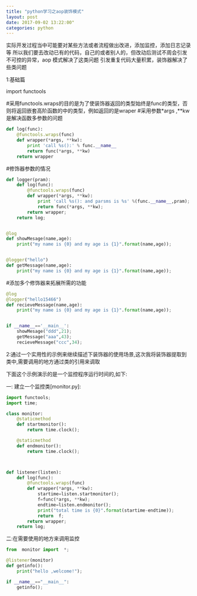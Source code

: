 ```yaml
--- 
title: "python学习之aop装饰模式" 
layout: post 
date: 2017-09-02 13:22:00"
categories: python
---
```


实际开发过程当中可能要对某些方法或者流程做出改进，添加监控，添加日志记录等
所以我们要去改动已有的代码，自己的或者别人的，但改动后测试不周会引发不可控的异常，aop 模式解决了这类问题
引发重复代码大量积累，装饰器解决了些类问题

 1:基础篇

import functools

#采用functools.wraps的目的是为了使装饰器返回的类型始终是func的类型，否则将返回嵌套高阶函数的中的类型，例如返回的是wraper
#采用参数*args ,**kw是解决函数多参数的问题
```python
def log(func):
    @functools.wraps(func)
    def wrapper(*args, **kw):
        print 'call %s():' % func.__name__
        return func(*args, **kw)
    return wrapper

```
#修饰器参数的情况
```python
def logger(pram):
    def log(func):
        @functools.wraps(func)
        def wrapper(*args, **kw):
            print 'call %s(): and parsms is %s' %(func.__name__,pram);
            return func(*args, **kw);
        return wrapper;
    return log;


@log
def showMesage(name,age):
    print("my name is {0} and my age is {1}".format(name,age));


@logger("hello")
def getMessage(name,age):
    print("my name is {0} and my age is {1}".format(name,age));
```
#添加多个修饰器来拓展所需的功能
```python
@log
@logger("hello15466")
def recieveMessage(name,age):
    print("my name is {0} and my age is {1}".format(name,age));


if __name__=='__main__':
    showMesage("ddd",21);
    getMessage("aaa",43);
    recieveMessage("ccc",34);
```
 2:通过一个实用性的示例来继续描述下装饰器的使用场景,这次我将装饰器提取到类中,需要调用的地方通过类的引用来调取

下面这个示例演示的是一个监控程序运行时间的,如下:

一: 建立一个监控类[monitor.py]:
```python
import functools;
import time;

class monitor:
    @staticmethod
    def startmonitor():
        return time.clock();

    @staticmethod
    def endmonitor():
        return time.clock();



def listener(listen):
    def log(func):
        @functools.wraps(func)
        def wrapper(*args, **kw):
            startime=listen.startmonitor();
            f=func(*args, **kw);
            endtime=listen.endmonitor();
            print("total time is {0}".format(startime-endtime));
            return  f;
        return wrapper;
    return log;
```
二:在需要使用的地方来调用监控

```python
from  monitor import  *;

@listener(monitor)
def getinfo():
    print("hello ,welcome!");

if __name__=="__main__":
    getinfo();
```